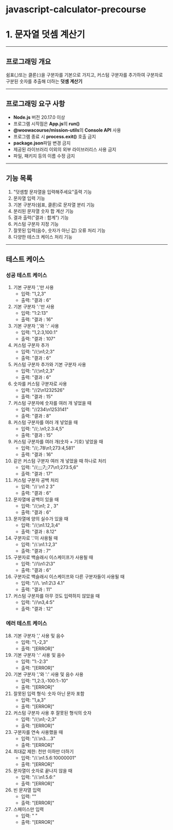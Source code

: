 # javascript-calculator-precourse

# 1. 문자열 덧셈 계산기

---

## 프로그래밍 개요

쉼표(,)또는 클론(:)을 구분자를 기본으로 가지고, 커스텀 구분자를 추가하여 구분자로 구분된 숫자를 추출해 더하는 **덧셈 계산기**

---

## 프로그래밍 요구 사항

- **Node.js** 버전 20.17.0 이상
- 프로그램 시작점은 **App.js**의 **run()**
- **@woowacourse/mission-utils**의 **Console API** 사용
- 프로그램 종료 시 **process.exit()** 호출 금지
- **package.json**파일 변경 금지
- 제공된 라이브러리 이외의 외부 라이브러리스 사용 금지
- 파일, 패키지 등의 이름 수정 금지

---

## 기능 목록

1. "덧셈할 문자열을 입력해주세요"출력 기능
2. 문자열 입력 기능
3. 기본 구분자(쉼표, 클론)로 문자열 분리 기능
4. 분리된 문자열 숫자 합 계산 기능
5. 결과 출력("결과 : 합계") 기능
6. 커스텀 구분자 지정 기능
7. 잘못된 입력(음수, 숫자가 아닌 값) 오류 처리 기능
8. 다양한 테스크 케이스 처리 기능

---

## 테스트 케이스

### 성공 테스트 케이스

1. 기본 구분자 ','만 사용
   - 입력: "1,2,3"
   - 출력: "결과 : 6"
2. 기본 구분자 ':'만 사용
   - 입력: "1:2:13"
   - 출력: "결과 : 16"
3. 기본 구분자 ','와 ':' 사용
   - 입력: "1,2:3,100:1"
   - 출력: "결과 : 107"
4. 커스텀 구분자 추가
   - 입력: "//;\\n1;2;3"
   - 출력: "결과 : 6"
5. 커스텀 구분자 추가와 기본 구분자 사용
   - 입력: "//;\\n1;2,3"
   - 출력: "결과 : 6"
6. 숫자를 커스텀 구분자로 사용
   - 입력: "//2\\n1232526"
   - 출력: "결과 : 15"
7. 커스텀 구분자에 숫자를 여러 개 넣었을 때
   - 입력: "//234\\n1253141"
   - 출력: "결과 : 8"
8. 커스텀 구분자를 여러 개 넣었을 때
   - 입력: "//;.\\n1;2.3:4,5"
   - 출력: "결과 : 15"
9. 커스텀 구분자를 여러 개(숫자 + 기호) 넣었을 때
   - 입력: "//;.78\\n1;273:4,581"
   - 출력: "결과 : 16"
10. 같은 커스텀 구분자 여러 개 넣었을 때 하나로 처리
    - 입력: "//;;;;7;;77\\n1;273:5,6"
    - 출력: "결과 : 17"
11. 커스텀 구분자 공백 처리
    - 입력: "// \\n1 2 3"
    - 출력: "결과 : 6"
12. 문자열에 공백이 있을 때
    - 입력: "//;\\n1; 2 , 3"
    - 출력: "결과 : 6"
13. 문자열에 양의 실수가 있을 때
    - 입력: "//;\\n1.12,3;4"
    - 출력: "결과 : 8.12"
14. 구분자로 '.'이 사용될 때
    - 입력: "//.\\n1.1:2,3"
    - 출력: "결과 : 7"
15. 구분자로 백슬래시 이스케이프가 사용될 때
    - 입력: "//\\\\n1:2\\3"
    - 출력: "결과 : 6"
16. 구분자로 백슬래시 이스케이프와 다른 구분자들이 사용될 때
    - 입력: "//\\. \\n1:2\\3 4.1"
    - 출력: "결과 : 11"
17. 커스텀 구분자를 아무 것도 입력하지 않았을 때
    - 입력: "//\\n3,4:5"
    - 출력: "결과 : 12"

### 에러 테스트 케이스

18. 기본 구분자 ',' 사용 및 음수
    - 입력: "1,-2,3"
    - 출력: "[ERROR]"
19. 기본 구분자 ':' 사용 및 음수
    - 입력: "1:-2:3"
    - 출력: "[ERROR]"
20. 기본 구분자 ','와 ':' 사용 및 음수 사용
    - 입력: "1,2:3,-100:1:-10"
    - 출력: "[ERROR]"
21. 잘못된 입력 형식: 숫자 아닌 문자 포함
    - 입력: "1,a,3"
    - 출력: "[ERROR]"
22. 커스텀 구분자 사용 후 잘못된 형식의 숫자
    - 입력: "//;\\n1;-2;3"
    - 출력: "[ERROR]"
23. 구분자를 연속 사용했을 때
    - 입력: "//.\\n3....3"
    - 출력: "[ERROR]"
24. 최대값 제한: 천만 이하만 더하기
    - 입력: "//.\\n1.5.6:10000001"
    - 출력: "[ERROR]"
25. 문자열이 숫자로 끝나지 않을 때
    - 입력: "//.\\n1.5.6:"
    - 출력: "[ERROR]"
26. 빈 문자열 입력
    - 입력: ""
    - 출력: "[ERROR]"
27. 스페이스만 입력
    - 입력: " "
    - 출력: "[ERROR]"
